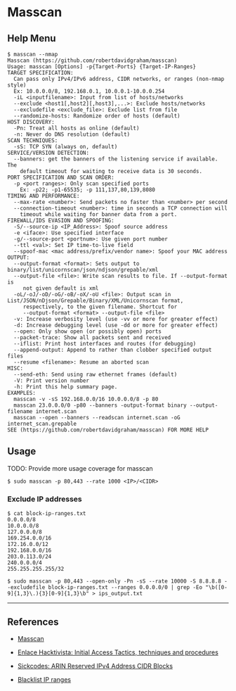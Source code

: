 # Masscan

## Help Menu

```
$ masscan --nmap
Masscan (https://github.com/robertdavidgraham/masscan)
Usage: masscan [Options] -p{Target-Ports} {Target-IP-Ranges}
TARGET SPECIFICATION:
  Can pass only IPv4/IPv6 address, CIDR networks, or ranges (non-nmap style)
  Ex: 10.0.0.0/8, 192.168.0.1, 10.0.0.1-10.0.0.254
  -iL <inputfilename>: Input from list of hosts/networks
  --exclude <host1[,host2][,host3],...>: Exclude hosts/networks
  --excludefile <exclude_file>: Exclude list from file
  --randomize-hosts: Randomize order of hosts (default)
HOST DISCOVERY:
  -Pn: Treat all hosts as online (default)
  -n: Never do DNS resolution (default)
SCAN TECHNIQUES:
  -sS: TCP SYN (always on, default)
SERVICE/VERSION DETECTION:
  --banners: get the banners of the listening service if available. The
    default timeout for waiting to receive data is 30 seconds.
PORT SPECIFICATION AND SCAN ORDER:
  -p <port ranges>: Only scan specified ports
    Ex: -p22; -p1-65535; -p 111,137,80,139,8080
TIMING AND PERFORMANCE:
  --max-rate <number>: Send packets no faster than <number> per second
  --connection-timeout <number>: time in seconds a TCP connection will
    timeout while waiting for banner data from a port.
FIREWALL/IDS EVASION AND SPOOFING:
  -S/--source-ip <IP_Address>: Spoof source address
  -e <iface>: Use specified interface
  -g/--source-port <portnum>: Use given port number
  --ttl <val>: Set IP time-to-live field
  --spoof-mac <mac address/prefix/vendor name>: Spoof your MAC address
OUTPUT:
  --output-format <format>: Sets output to binary/list/unicornscan/json/ndjson/grepable/xml
  --output-file <file>: Write scan results to file. If --output-format is
     not given default is xml
  -oL/-oJ/-oD/-oG/-oB/-oX/-oU <file>: Output scan in List/JSON/nDjson/Grepable/Binary/XML/Unicornscan format,
     respectively, to the given filename. Shortcut for
     --output-format <format> --output-file <file>
  -v: Increase verbosity level (use -vv or more for greater effect)
  -d: Increase debugging level (use -dd or more for greater effect)
  --open: Only show open (or possibly open) ports
  --packet-trace: Show all packets sent and received
  --iflist: Print host interfaces and routes (for debugging)
  --append-output: Append to rather than clobber specified output files
  --resume <filename>: Resume an aborted scan
MISC:
  --send-eth: Send using raw ethernet frames (default)
  -V: Print version number
  -h: Print this help summary page.
EXAMPLES:
  masscan -v -sS 192.168.0.0/16 10.0.0.0/8 -p 80
  masscan 23.0.0.0/0 -p80 --banners -output-format binary --output-filename internet.scan
  masscan --open --banners --readscan internet.scan -oG internet_scan.grepable
SEE (https://github.com/robertdavidgraham/masscan) FOR MORE HELP
```

## Usage

TODO: Provide more usage coverage for masscan

`$ sudo masscan -p 80,443 --rate 1000 <IP>/<CIDR>`

### Exclude IP addresses

```
$ cat block-ip-ranges.txt
0.0.0.0/8
10.0.0.0/8
127.0.0.0/8
169.254.0.0/16
172.16.0.0/12
192.168.0.0/16
203.0.113.0/24
240.0.0.0/4
255.255.255.255/32

$ sudo masscan -p 80,443 --open-only -Pn -sS --rate 10000 -S 8.8.8.8 --excludefile block-ip-ranges.txt --ranges 0.0.0.0/0 | grep -Eo "\b([0-9]{1,3}\.){3}[0-9]{1,3}\b" > ips_output.txt
```

---
## References

- [Masscan](https://github.com/robertdavidgraham/masscan)

- [Enlace Hacktivista: Initial Access Tactics, techniques and procedures](https://enlacehacktivista.org/index.php?title=Initial_Access_Tactics,_techniques_and_procedures)

- [Sickcodes: ARIN Reserved IPv4 Address CIDR Blocks](https://gist.github.com/sickcodes/5e72643852e301aac84cf34a0348ef09)

- [Blacklist IP ranges](https://gist.github.com/ozuma/fb21ab0f7143579b1f2794f4af746fb2)